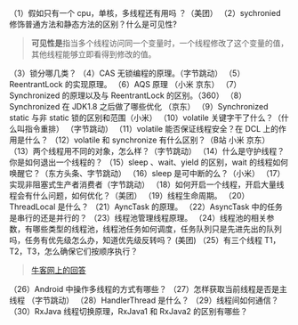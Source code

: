 （1）假如只有一个 cpu，单核，多线程还有用吗 ？（美团）
（2）sychronied 修饰普通方法和静态方法的区别？什么是可见性?

> **可见性是**指当多个线程访问同一个变量时，一个线程修改了这个变量的值，其他线程能够立即看得到修改的值。

（3）锁分哪几类？
（4）CAS 无锁编程的原理。（字节跳动）
（5）ReentrantLock 的实现原理。
（6）AQS 原理 （小米 京东）
（7）Synchronized 的原理以及与 ReentrantLock 的区别。（360）
（8）Synchronized 在 JDK1.8 之后做了哪些优化 （京东）
（9）Synchronized static 与非 static 锁的区别和范围（小米）
（10）volatile 关键字干了什么？（什么叫指令重排） （字节跳动）
（11）volatile 能否保证线程安全？在 DCL 上的作用是什么？
（12）volatile 和 synchronize 有什么区别？（B站 小米 京东）
（13）两个线程用不同的对象，怎么样？（字节跳动）
（14）什么是守护线程？你是如何退出一个线程的？
（15）sleep 、wait、yield 的区别，wait 的线程如何唤醒它？（东方头条、字节跳动）
（16）sleep 是可中断的么？（小米）
（17）实现非阻塞式生产者消费者（字节跳动）
（18）如何开启一个线程，开启大量线程会有什么问题，如何优化？（美团）
（19）线程生命周期。
（20）ThreadLocal 是什么？
（21）AyncTask 的原理。
（22）AsyncTask 中的任务是串行的还是并行的？
（23）线程池管理线程原理。
（24）线程池的相关参数，有哪些类型的线程池，线程池任务如何调度，任务队列只是先进先出的队列吗，任务有优先级怎么办，知道优先级反转吗？ (美团)
（25）有三个线程 T1，T2，T3，怎么确保它们按顺序执行？

> [牛客网上的回答](https://www.nowcoder.com/questionTerminal/d8a288fc416c4d638dfb042e1be239fc?toCommentId=86432)

（26）Android 中操作多线程的方式有哪些？
（27）怎样获取当前线程是否是主线程 （字节跳动）
（28）HandlerThread 是什么？
（29）线程间如何通信？
（30）RxJava 线程切换原理，RxJava1 和 RxJava2 的区别有哪些？
